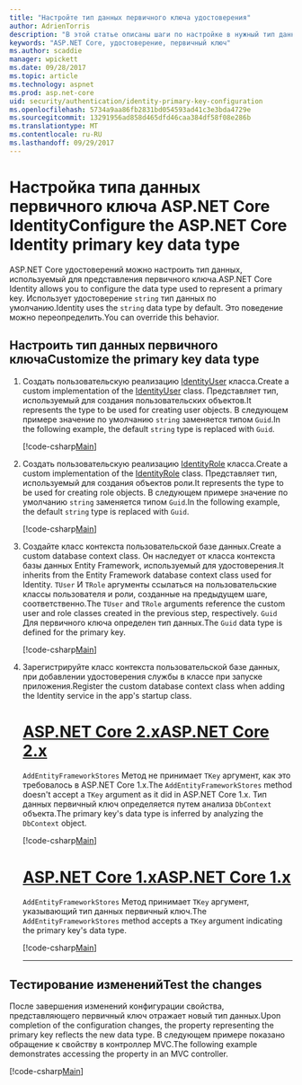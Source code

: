 ```yaml
---
title: "Настройте тип данных первичного ключа удостоверения"
author: AdrienTorris
description: "В этой статье описаны шаги по настройке в нужный тип данных используется для ASP.NET Core Identity первичного ключа."
keywords: "ASP.NET Core, удостоверение, первичный ключ"
ms.author: scaddie
manager: wpickett
ms.date: 09/28/2017
ms.topic: article
ms.technology: aspnet
ms.prod: asp.net-core
uid: security/authentication/identity-primary-key-configuration
ms.openlocfilehash: 5734a9aa86fb2831bd054593ad41c3e3bda4729e
ms.sourcegitcommit: 13291956ad858d465dfd46caa384df58f08e286b
ms.translationtype: MT
ms.contentlocale: ru-RU
ms.lasthandoff: 09/29/2017
---
```

# <a name="configure-the-aspnet-core-identity-primary-key-data-type"></a><span data-ttu-id="f436b-104">Настройка типа данных первичного ключа ASP.NET Core Identity</span><span class="sxs-lookup"><span data-stu-id="f436b-104">Configure the ASP.NET Core Identity primary key data type</span></span>

<span data-ttu-id="f436b-105">ASP.NET Core удостоверений можно настроить тип данных, используемый для представления первичного ключа.</span><span class="sxs-lookup"><span data-stu-id="f436b-105">ASP.NET Core Identity allows you to configure the data type used to represent a primary key.</span></span> <span data-ttu-id="f436b-106">Использует удостоверение `string` тип данных по умолчанию.</span><span class="sxs-lookup"><span data-stu-id="f436b-106">Identity uses the `string` data type by default.</span></span> <span data-ttu-id="f436b-107">Это поведение можно переопределить.</span><span class="sxs-lookup"><span data-stu-id="f436b-107">You can override this behavior.</span></span>

## <a name="customize-the-primary-key-data-type"></a><span data-ttu-id="f436b-108">Настроить тип данных первичного ключа</span><span class="sxs-lookup"><span data-stu-id="f436b-108">Customize the primary key data type</span></span>

1. <span data-ttu-id="f436b-109">Создать пользовательскую реализацию [IdentityUser](https://docs.microsoft.com/aspnet/core/api/microsoft.aspnetcore.identity.entityframeworkcore.identityuser-1) класса.</span><span class="sxs-lookup"><span data-stu-id="f436b-109">Create a custom implementation of the [IdentityUser](https://docs.microsoft.com/aspnet/core/api/microsoft.aspnetcore.identity.entityframeworkcore.identityuser-1) class.</span></span> <span data-ttu-id="f436b-110">Представляет тип, используемый для создания пользовательских объектов.</span><span class="sxs-lookup"><span data-stu-id="f436b-110">It represents the type to be used for creating user objects.</span></span> <span data-ttu-id="f436b-111">В следующем примере значение по умолчанию `string` заменяется типом `Guid`.</span><span class="sxs-lookup"><span data-stu-id="f436b-111">In the following example, the default `string` type is replaced with `Guid`.</span></span>

    [!code-csharp[Main](identity/sample/src/ASPNET-IdentityDemo-PrimaryKeysConfig/Models/ApplicationUser.cs?highlight=4&range=7-13)]

1. <span data-ttu-id="f436b-112">Создать пользовательскую реализацию [IdentityRole](https://docs.microsoft.com/aspnet/core/api/microsoft.aspnetcore.identity.entityframeworkcore.identityrole-1) класса.</span><span class="sxs-lookup"><span data-stu-id="f436b-112">Create a custom implementation of the [IdentityRole](https://docs.microsoft.com/aspnet/core/api/microsoft.aspnetcore.identity.entityframeworkcore.identityrole-1) class.</span></span> <span data-ttu-id="f436b-113">Представляет тип, используемый для создания объектов роли.</span><span class="sxs-lookup"><span data-stu-id="f436b-113">It represents the type to be used for creating role objects.</span></span> <span data-ttu-id="f436b-114">В следующем примере значение по умолчанию `string` заменяется типом `Guid`.</span><span class="sxs-lookup"><span data-stu-id="f436b-114">In the following example, the default `string` type is replaced with `Guid`.</span></span>
    
    [!code-csharp[Main](identity/sample/src/ASPNET-IdentityDemo-PrimaryKeysConfig/Models/ApplicationRole.cs?highlight=3&range=7-12)]
    
1. <span data-ttu-id="f436b-115">Создайте класс контекста пользовательской базе данных.</span><span class="sxs-lookup"><span data-stu-id="f436b-115">Create a custom database context class.</span></span> <span data-ttu-id="f436b-116">Он наследует от класса контекста базы данных Entity Framework, используемый для удостоверения.</span><span class="sxs-lookup"><span data-stu-id="f436b-116">It inherits from the Entity Framework database context class used for Identity.</span></span> <span data-ttu-id="f436b-117">`TUser` И `TRole` аргументы ссылаться на пользовательские классы пользователя и роли, созданные на предыдущем шаге, соответственно.</span><span class="sxs-lookup"><span data-stu-id="f436b-117">The `TUser` and `TRole` arguments reference the custom user and role classes created in the previous step, respectively.</span></span> <span data-ttu-id="f436b-118">`Guid` Для первичного ключа определен тип данных.</span><span class="sxs-lookup"><span data-stu-id="f436b-118">The `Guid` data type is defined for the primary key.</span></span>

    [!code-csharp[Main](identity/sample/src/ASPNET-IdentityDemo-PrimaryKeysConfig/Data/ApplicationDbContext.cs?highlight=3&range=9-26)]
    
1. <span data-ttu-id="f436b-119">Зарегистрируйте класс контекста пользовательской базе данных, при добавлении удостоверения службы в классе при запуске приложения.</span><span class="sxs-lookup"><span data-stu-id="f436b-119">Register the custom database context class when adding the Identity service in the app's startup class.</span></span>

    # <a name="aspnet-core-2xtabaspnetcore2x"></a>[<span data-ttu-id="f436b-120">ASP.NET Core 2.x</span><span class="sxs-lookup"><span data-stu-id="f436b-120">ASP.NET Core 2.x</span></span>](#tab/aspnetcore2x)
    
    <span data-ttu-id="f436b-121">`AddEntityFrameworkStores` Метод не принимает `TKey` аргумент, как это требовалось в ASP.NET Core 1.x.</span><span class="sxs-lookup"><span data-stu-id="f436b-121">The `AddEntityFrameworkStores` method doesn't accept a `TKey` argument as it did in ASP.NET Core 1.x.</span></span> <span data-ttu-id="f436b-122">Тип данных первичный ключ определяется путем анализа `DbContext` объекта.</span><span class="sxs-lookup"><span data-stu-id="f436b-122">The primary key's data type is inferred by analyzing the `DbContext` object.</span></span>
    
    [!code-csharp[Main](identity/sample/src/ASPNETv2-IdentityDemo-PrimaryKeysConfig/Startup.cs?highlight=6-8&range=25-37)]
    
    # <a name="aspnet-core-1xtabaspnetcore1x"></a>[<span data-ttu-id="f436b-123">ASP.NET Core 1.x</span><span class="sxs-lookup"><span data-stu-id="f436b-123">ASP.NET Core 1.x</span></span>](#tab/aspnetcore1x)
    
    <span data-ttu-id="f436b-124">`AddEntityFrameworkStores` Метод принимает `TKey` аргумент, указывающий тип данных первичный ключ.</span><span class="sxs-lookup"><span data-stu-id="f436b-124">The `AddEntityFrameworkStores` method accepts a `TKey` argument indicating the primary key's data type.</span></span>
    
    [!code-csharp[Main](identity/sample/src/ASPNET-IdentityDemo-PrimaryKeysConfig/Startup.cs?highlight=9-11&range=39-55)]
    
    ---

## <a name="test-the-changes"></a><span data-ttu-id="f436b-125">Тестирование изменений</span><span class="sxs-lookup"><span data-stu-id="f436b-125">Test the changes</span></span>

<span data-ttu-id="f436b-126">После завершения изменений конфигурации свойства, представляющего первичный ключ отражает новый тип данных.</span><span class="sxs-lookup"><span data-stu-id="f436b-126">Upon completion of the configuration changes, the property representing the primary key reflects the new data type.</span></span> <span data-ttu-id="f436b-127">В следующем примере показано обращение к свойству в контроллер MVC.</span><span class="sxs-lookup"><span data-stu-id="f436b-127">The following example demonstrates accessing the property in an MVC controller.</span></span>

[!code-csharp[Main](identity/sample/src/ASPNET-IdentityDemo-PrimaryKeysConfig/Controllers/AccountController.cs?name=snippet_GetCurrentUserId&highlight=6)]
